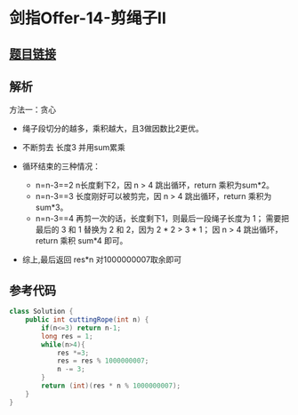 # 剑指Offer-14-剪绳子II

## [题目链接](https://leetcode-cn.com/problems/jian-sheng-zi-ii-lcof/)

## 解析

方法一：贪心
- 绳子段切分的越多，乘积越大，且3做因数比2更优。
- 不断剪去 长度3 并用sum累乘
- 循环结束的三种情况：
   - n=n-3==2 
n长度剩下2，因 n > 4 跳出循环，return 乘积为sum*2。
   - n=n-3==3 
长度刚好可以被剪完，因 n > 4 跳出循环，return 乘积为sum*3。
  - n=n-3==4 
再剪一次的话，长度剩下1，则最后一段绳子长度为 1； 需要把最后的 3 和 1 替换为 2 和 2，因为 2 * 2 > 3 * 1； 因 n > 4 跳出循环，return 乘积 sum*4 即可。

- 综上,最后返回 res*n 对1000000007取余即可

## 参考代码
```Java
class Solution {
    public int cuttingRope(int n) {
        if(n<=3) return n-1;
        long res = 1;
        while(n>4){
            res *=3;
            res = res % 1000000007;
            n -= 3;
        }
        return (int)(res * n % 1000000007);
    }
}
```